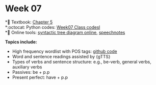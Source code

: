 # Week 07


*📘 Textbook: [Chapter 5](https://raw.githubusercontent.com/MK316/Class_Spring2022/main/RE.ch05.txt)  
*:octocat: Python codes: [Week07 Class codesl](https://github.com/MK316/Classroom/blob/main/Week07_Ch05.ipynb)  
*🔗 Online tools: [syntactic tree diagram online]("https://mshang.ca/syntree/"), [speechnotes]("https://speechnotes.co")   

**Topics include:**

* High frequency wordlist with POS tags: [github code](https://github.com/MK316/applications/blob/main/Tagging_CorpusToolKit.ipynb)  
* Word and sentence readings assisted by {gTTS}  
* Types of verbs and sentence structure: e.g., be-verb, general verbs, auxiliary verbs  
* Passives: be + p.p  
* Present perfect: have + p.p   


